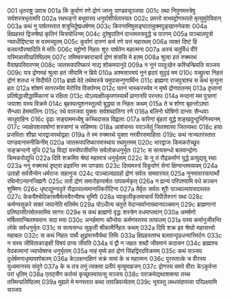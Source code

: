 001  धृतराष्ट्र उवाच
001a किं कुर्वाणं रणे द्रोणं जघ्नुः पाण्डवसृञ्जयाः
001c तथा निपुणमस्त्रेषु सर्वशस्त्रभृतामपि
002a रथभङ्गो बभूवास्य धनुर्वाशीर्यतास्यतः
002c प्रमत्तो वाभवद्द्रोणस्ततो मृत्युमुपेयिवान्
003a कथं नु पार्षतस्तात शत्रुभिर्दुष्प्रधर्षणम्
003c किरन्तमिषुसङ्घातान्रुक्मपुङ्खाननेकशः
004a क्षिप्रहस्तं द्विजश्रेष्ठं कृतिनं चित्रयोधिनम्
004c दूरेषुपातिनं दान्तमस्त्रयुद्धे च पारगम्
005a पाञ्चालपुत्रो न्यवधीद्दिष्ट्या स वरमच्युतम्
005c कुर्वाणं दारुणं कर्म रणे यत्तं महारथम्
006a व्यक्तं दिष्टं हि बलवत्पौरुषादिति मे मतिः
006c यद्द्रोणो निहतः शूरः पार्षतेन महात्मना
007a अस्त्रं चतुर्विधं वीरे यस्मिन्नासीत्प्रतिष्ठितम्
007c तमिष्वस्त्रवराचार्यं द्रोणं शंससि मे हतम्
008a श्रुत्वा हतं रुक्मरथं वैयाघ्रपरिवारणम्
008c जातरूपपरिष्कारं नाद्य शोकमपानुदे
009a न नूनं परदुःखेन कश्चिन्म्रियति सञ्जय
009c यत्र द्रोणमहं श्रुत्वा हतं जीवामि न म्रिये
010a अश्मसारमयं नूनं हृदयं सुदृढं मम
010c यच्छ्रुत्वा निहतं द्रोणं शतधा न विदीर्यते
011a ब्राह्मे वेदे तथेष्वस्त्रे यमुपासन्गुणार्थिनः
011c ब्राह्मणा राजपुत्राश्च स कथं मृत्युना हतः
012a शोषणं सागरस्येव मेरोरिव विसर्पणम्
012c पतनं भास्करस्येव न मृष्ये द्रोणपातनम्
013a दृप्तानां प्रतिषेद्धासीद्धार्मिकानां च रक्षिता
013c योऽत्याक्षीत्कृपणस्यार्थे प्राणानपि परन्तपः
014a मन्दानां मम पुत्राणां जयाशा यस्य विक्रमे
014c बृहस्पत्युशनस्तुल्यो बुद्ध्या स निहतः कथम्
015a ते च शोणा बृहन्तोऽश्वाः सैन्धवा हेममालिनः
015c रथे वातजवा युक्ताः सर्वशब्दातिगा रणे
016a बलिनो घोषिणो दान्ताः सैन्धवाः साधुवाहिनः
016c दृढाः सङ्ग्राममध्येषु कच्चिदासन्न विह्वलाः
017a करिणां बृंहतां युद्धे शङ्खदुन्दुभिनिस्वनम्
017c ज्याक्षेपशरवर्षाणां शस्त्राणां च सहिष्णवः
018a आशंसन्तः पराञ्जेतुं जितश्वासा जितव्यथाः
018c हयाः प्रजविताः शीघ्रा भारद्वाजरथोद्वहाः
019a ते स्म रुक्मरथे युक्ता नरवीरसमाहिताः
019c कथं नाभ्यतरंस्तात पाण्डवानामनीकिनीम्
020a जातरूपपरिष्कारमास्थाय रथमुत्तमम्
020c भारद्वाजः किमकरोच्छूरः सङ्क्रन्दनो युधि
021a विद्यां यस्योपजीवन्ति सर्वलोकधनुर्भृतः
021c स सत्यसन्धो बलवान्द्रोणः किमकरोद्युधि
022a दिवि शक्रमिव श्रेष्ठं महामात्रं धनुर्भृताम्
022c के नु तं रौद्रकर्माणं युद्धे प्रत्युद्ययू रथाः
023a ननु रुक्मरथं दृष्ट्वा प्रद्रवन्ति स्म पाण्डवाः
023c दिव्यमस्त्रं विकुर्वाणं सेनां क्षिण्वन्तमव्ययम्
024a उताहो सर्वसैन्येन धर्मराजः सहानुजः
024c पाञ्चाल्यप्रग्रहो द्रोणं सर्वतः समवारयत्
025a नूनमावारयत्पार्थो रथिनोऽन्यानजिह्मगैः
025c ततो द्रोणं समारोहत्पार्षतः पापकर्मकृत्
026a न ह्यन्यं परिपश्यामि वधे कञ्चन शुष्मिणः
026c धृष्टद्युम्नादृते रौद्रात्पाल्यमानात्किरीटिना
027a तैर्वृतः सर्वतः शूरैः पाञ्चाल्यापसदस्ततः
027c केकयैश्चेदिकारूषैर्मत्स्यैरन्यैश्च भूमिपैः
028a व्याकुलीकृतमाचार्यं पिपीलैरुरगं यथा
028c कर्मण्यसुकरे सक्तं जघानेति मतिर्मम
029a योऽधीत्य चतुरो वेदान्सर्वानाख्यानपञ्चमान्
029c ब्राह्मणानां प्रतिष्ठासीत्स्रोतसामिव सागरः
029e स कथं ब्राह्मणो वृद्धः शस्त्रेण वधमाप्तवान्
030a अमर्षणो मर्षितवान्क्लिश्यमानः सदा मया
030c अनर्हमाणः कौन्तेयः कर्मणस्तस्य तत्फलम्
031a यस्य कर्मानुजीवन्ति लोके सर्वधनुर्भृतः
031c स सत्यसन्धः सुकृती श्रीकामैर्निहतः कथम्
032a दिवि शक्र इव श्रेष्ठो महासत्त्वो महाबलः
032c स कथं निहतः पार्थैः क्षुद्रमत्स्यैर्यथा तिमिः
033a क्षिप्रहस्तश्च बलवान्दृढधन्वारिमर्दनः
033c न यस्य जीविताकाङ्क्षी विषयं प्राप्य जीवति
034a यं द्वौ न जहतः शब्दौ जीवमानं कदाचन
034c ब्राह्मश्च वेदकामानां ज्याघोषश्च धनुर्भृताम्
035a नाहं मृष्ये हतं द्रोणं सिंहद्विरदविक्रमम्
035c कथं सञ्जय दुर्धर्षमनाधृष्ययशोबलम्
036a केऽरक्षन्दक्षिणं चक्रं सव्यं के च महात्मनः
036c पुरस्तात्के च वीरस्य युध्यमानस्य संयुगे
037a के च तत्र तनुं त्यक्त्वा प्रतीपं मृत्युमाव्रजन्
037c द्रोणस्य समरे वीराः केऽकुर्वन्त परां धृतिम्
038a एतदार्येण कर्तव्यं कृच्छ्रास्वापत्सु सञ्जय
038c पराक्रमेद्यथाशक्त्या तच्च तस्मिन्प्रतिष्ठितम्
039a मुह्यते मे मनस्तात कथा तावन्निवर्त्यताम्
039c भूयस्तु लब्धसंज्ञस्त्वा परिप्रक्ष्यामि सञ्जय

